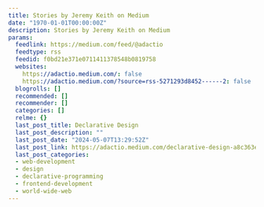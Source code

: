 ```yaml
---
title: Stories by Jeremy Keith on Medium
date: "1970-01-01T00:00:00Z"
description: Stories by Jeremy Keith on Medium
params:
  feedlink: https://medium.com/feed/@adactio
  feedtype: rss
  feedid: f0bd21e371e0711411378548b0819758
  websites:
    https://adactio.medium.com/: false
    https://adactio.medium.com/?source=rss-5271293d8452------2: false
  blogrolls: []
  recommended: []
  recommender: []
  categories: []
  relme: {}
  last_post_title: Declarative Design
  last_post_description: ""
  last_post_date: "2024-05-07T13:29:52Z"
  last_post_link: https://adactio.medium.com/declarative-design-a8c363e70bbd?source=rss-5271293d8452------2
  last_post_categories:
  - web-development
  - design
  - declarative-programming
  - frontend-development
  - world-wide-web
---
```

